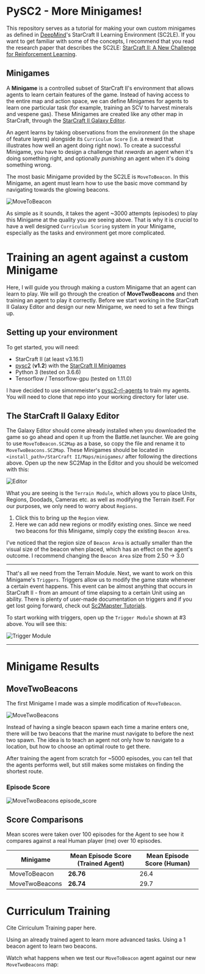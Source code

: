 # PySC2 - More Minigames!

This repository serves as a tutorial for making your own custom minigames as defined in [DeepMind](http://deepmind.com)'s StarCraft II Learning Environment (SC2LE). If you want to get familiar with some of the concepts, I recommend that you read the research paper that describes the SC2LE: [StarCraft II: A New Challenge for Reinforcement Learning](https://deepmind.com/documents/110/sc2le.pdf).

## Minigames

A **Minigame** is a controlled subset of StarCraft II's environment that allows agents to learn certain features of the game. Instead of having access to the entire map and action space, we can define Minigames for agents to learn one particular task (for example, training an SCV to harvest minerals and vespene gas). These Minigames are created like any other map in StarCraft, through the [StarCraft II Galaxy Editor](http://starcraft-2-galaxy-editor-tutorials.thehelper.net/tutorials.php).

An agent learns by taking observations from the environment (in the shape of feature layers) alongside its `Curriculum Score` (i.e. a reward that illustrates how well an agent doing right now). To create a successful Minigame, you have to design a challenge that *rewards* an agent when it's doing something right, and optionally *punishing* an agent when it's doing something wrong.

The most basic Minigame provided by the SC2LE is `MoveToBeacon`. In this Minigame, an agent must learn how to use the basic move command by navigating towards the glowing beacons.

![](https://github.com/codetroopa/pysc2_more_minigames/raw/master/screenshots/MoveToBeacon/one_beacon_example.gif "MoveToBeacon")

As simple as it sounds, it takes the agent ~3000 attempts (episodes) to play this Minigame at the quality you are seeing above. That is why it is *crucial* to have a well designed `Curriculum Scoring` system in your Minigame, especially as the tasks and environment get more complicated.

# Training an agent against a custom Minigame

Here, I will guide you through making a custom Minigame that an agent can learn to play. We will go through the creation of **MoveTwoBeacons** and then training an agent to play it correctly. Before we start working in the StarCraft II Galaxy Editor and design our new Minigame, we need to set a few things up.

## Setting up your environment

To get started, you will need:
- StarCraft II (at least v3.16.1)
- [pysc2](https://github.com/deepmind/pysc2) (**v1.2**) with the [StarCraft II Minigames](https://github.com/deepmind/pysc2#get-the-maps)
- Python 3 (tested on 3.6.6)
- Tensorflow / Tensorflow-gpu (tested on 1.11.0)

I have decided to use simonmeister's [pysc2-rl-agents](https://github.com/simonmeister/pysc2-rl-agents) to train my agents. You will need to clone that repo into your working directory for later use.

## The StarCraft II Galaxy Editor

The Galaxy Editor should come already installed when you downloaded the game so go ahead and open it up from the Battle.net launcher. We are going to use `MoveToBeacon.SC2Map` as a base, so copy the file and rename it to `MoveTwoBeacons.SC2Map`. These Minigames should be located in `<install_path>/StarCraft II/Maps/minigames/` after following the directions above. Open up the new SC2Map in the Editor and you should be welcomed with this:

![](https://github.com/codetroopa/pysc2_more_minigames/raw/master/screenshots/MoveTwoBeacons/editor.png "Editor")

What you are seeing is the `Terrain Module`, which allows you to place Units, Regions, Doodads, Cameras etc. as well as modifying the Terrain itself. For our purposes, we only need to worry about `Regions`.

1. Click this to bring up the `Region` view.
2. Here we can add new regions or modify existing ones. Since we need two beacons for this Minigame, simply copy the existing `Beacon Area`.

I've noticed that the region size of `Beacon Area` is actually smaller than the visual size of the beacon when placed, which has an effect on the agent's outcome. I recommend changing the `Beacon Area` size from 2.50 -> 3.0

---

That's all we need from the Terrain Module. Next, we want to work on this Minigame's `Triggers`. Triggers allow us to modify the game state whenever a certain event happens. This event can be almost anything that occurs in StarCraft II - from an amount of time elapsing to a certain Unit using an ability. There is plenty of user-made documentation on triggers and if you get lost going forward, check out [Sc2Mapster Tutorials](https://sc2mapster.gamepedia.com/Tutorials).

To start working with triggers, open up the `Trigger Module` shown at #3 above. You will see this:

![](https://github.com/codetroopa/pysc2_more_minigames/raw/master/screenshots/MoveTwoBeacons/triggers_old.png "Trigger Module")

---

# Minigame Results

## MoveTwoBeacons

The first Minigame I made was a simple modification of `MoveToBeacon`.

![](https://github.com/codetroopa/pysc2_more_minigames/raw/master/screenshots/MoveTwoBeacons/two_beacons_example.gif "MoveTwoBeacons")

Instead of having a single beacon spawn each time a marine enters one, there will be two beacons that the marine must navigate to before the next two spawn. The idea is to teach an agent not only how to navigate to a location, but how to choose an optimal route to get there.

After training the agent from scratch for ~5000 episodes, you can tell that the agents performs well, but still makes some mistakes on finding the shortest route.

### Episode Score

![](https://github.com/codetroopa/pysc2_more_minigames/raw/master/screenshots/MoveTwoBeacons/two_beacons_episode_score.png "MoveTwoBeacons episode_score")

## Score Comparisons

Mean scores were taken over 100 episodes for the Agent to see how it compares against a real Human player (me) over 10 episodes.

| Minigame | Mean Episode Score (Trained Agent) |  Mean Episode Score (Human) |
| --- | --- | --- |
| MoveToBeacon | **26.76** | 26.4 |
| MoveTwoBeacons | **26.74** | 29.7 |

# Curriculum Training

Cite Cirriculum Training paper here.

Using an already trained agent to learn more advanced tasks. Using a 1 beacon agent to learn two beacons.

Watch what happens when we test our `MoveToBeacon` agent against our new `MoveTwoBeacons` map:



